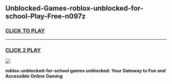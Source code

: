 
## Unblocked-Games-roblox-unblocked-for-school-Play-Free-n097z
<h3>
<a href="https://premium76.site?title=roblox-unblocked-for-school&ref=17A">CLICK TO PLAY</a></h3>
<hr>

<h3>
<a href="https://premium76.site?title=roblox-unblocked-for-school&ref=17A">CLICK 2 PLAY</a>
  
</h3>

<a href="https://premium76.site?title=roblox-unblocked-for-school&ref=17A"><img src="https://clearcache.store/games.png"></a>


**roblox-unblocked-for-school games unblocked: Your Gateway to Fun and Accessible Online Gaming**
